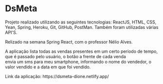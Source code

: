 # DsMeta
<p>Projeto realizado utilizando as seguintes tecnologias: ReactJS, HTML, CSS, Yean, Spring, Heroku, Git, GitHub, PostMan. Também foram utilizadas várias API'S.</p>
<p>Relizado na semana Spring React, com o professor Nélio Alves.</p>
<p>A aplicação lista todas as vendas presentes em um certo período de tempo, que é passado pelo usuário, o botão a frente de cada venda <br> envia um sms
para meu smartphone, informando o nome do vendedor, o valor vendido e a data em que foi vendido.</p>
<p>Link da aplicação: https://dsmeta-dione.netlify.app/</p>
